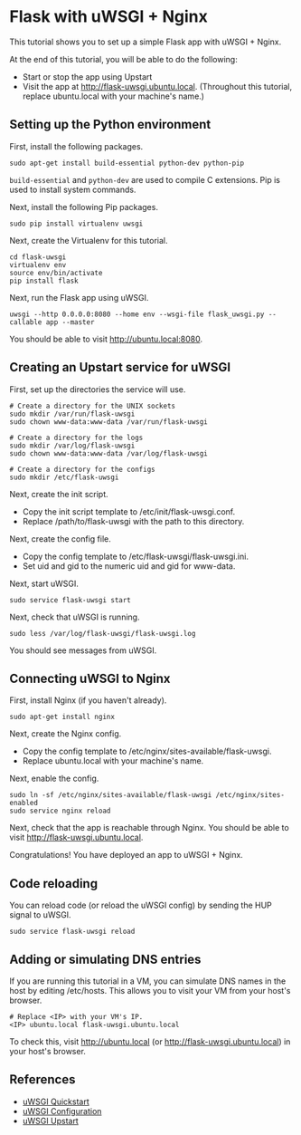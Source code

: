 Flask with uWSGI + Nginx
===
This tutorial shows you to set up a simple Flask app with uWSGI + Nginx.

At the end of this tutorial, you will be able to do the following:

- Start or stop the app using Upstart
- Visit the app at http://flask-uwsgi.ubuntu.local. (Throughout this tutorial, replace ubuntu.local with your machine's name.) 

Setting up the Python environment
---
First, install the following packages.
    
    sudo apt-get install build-essential python-dev python-pip

`build-essential` and `python-dev` are used to compile C extensions. Pip is used to install system commands.

Next, install the following Pip packages.

    sudo pip install virtualenv uwsgi 

Next, create the Virtualenv for this tutorial.

    cd flask-uwsgi
    virtualenv env
    source env/bin/activate
    pip install flask

Next, run the Flask app using uWSGI.

    uwsgi --http 0.0.0.0:8080 --home env --wsgi-file flask_uwsgi.py --callable app --master

You should be able to visit http://ubuntu.local:8080.

Creating an Upstart service for uWSGI
---
First, set up the directories the service will use.

    # Create a directory for the UNIX sockets
    sudo mkdir /var/run/flask-uwsgi
    sudo chown www-data:www-data /var/run/flask-uwsgi

    # Create a directory for the logs
    sudo mkdir /var/log/flask-uwsgi
    sudo chown www-data:www-data /var/log/flask-uwsgi

    # Create a directory for the configs
    sudo mkdir /etc/flask-uwsgi

Next, create the init script.

- Copy the init script template to /etc/init/flask-uwsgi.conf.
- Replace /path/to/flask-uwsgi with the path to this directory.

Next, create the config file.

- Copy the config template to /etc/flask-uwsgi/flask-uwsgi.ini.
- Set uid and gid to the numeric uid and gid for www-data.

Next, start uWSGI.

    sudo service flask-uwsgi start

Next, check that uWSGI is running.

    sudo less /var/log/flask-uwsgi/flask-uwsgi.log

You should see messages from uWSGI.

Connecting uWSGI to Nginx
---
First, install Nginx (if you haven't already).

    sudo apt-get install nginx    

Next, create the Nginx config.

- Copy the config template to /etc/nginx/sites-available/flask-uwsgi.
- Replace ubuntu.local with your machine's name.

Next, enable the config.

    sudo ln -sf /etc/nginx/sites-available/flask-uwsgi /etc/nginx/sites-enabled
    sudo service nginx reload

Next, check that the app is reachable through Nginx. You should be able to visit http://flask-uwsgi.ubuntu.local.

Congratulations! You have deployed an app to uWSGI + Nginx.

Code reloading
---
You can reload code (or reload the uWSGI config) by sending the HUP signal to uWSGI.

    sudo service flask-uwsgi reload

Adding or simulating DNS entries
---
If you are running this tutorial in a VM, you can simulate DNS names in the host by editing /etc/hosts. This allows you to visit your VM from your host's browser.

    # Replace <IP> with your VM's IP. 
    <IP> ubuntu.local flask-uwsgi.ubuntu.local

To check this, visit http://ubuntu.local (or http://flask-uwsgi.ubuntu.local) in your host's browser.

References
---
- [uWSGI Quickstart](http://uwsgi-docs.readthedocs.org/en/latest/WSGIquickstart.html)
- [uWSGI Configuration](http://uwsgi-docs.readthedocs.org/en/latest/Configuration.html)
- [uWSGI Upstart](http://uwsgi-docs.readthedocs.org/en/latest/Upstart.html)
